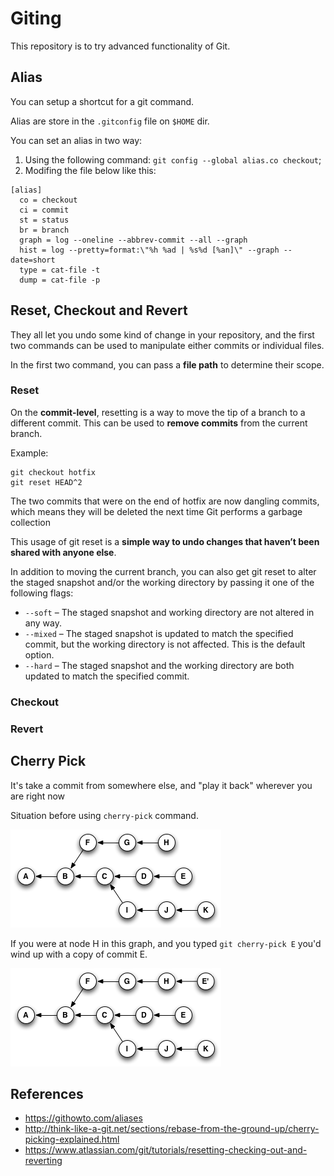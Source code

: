 # Giting

This repository is to try advanced functionality of Git.


## Alias

You can setup a shortcut for a git command.

Alias are store in the `.gitconfig` file on `$HOME` dir.

You can set an alias in two way:

1. Using the following command: `git config --global alias.co checkout`;
2. Modifing the file below like this:

```
[alias]
  co = checkout
  ci = commit
  st = status
  br = branch
  graph = log --oneline --abbrev-commit --all --graph
  hist = log --pretty=format:\"%h %ad | %s%d [%an]\" --graph --date=short
  type = cat-file -t
  dump = cat-file -p
```

## Reset, Checkout and Revert

They all let you undo some kind of change in your repository, and the first two commands can be used to manipulate either commits or individual files.

In the first two command, you can pass a **file path** to determine their scope.

### Reset

On the **commit-level**, resetting is a way to move the tip of a branch to a different commit. This can be used to **remove commits** from the current branch.

Example:

    git checkout hotfix
    git reset HEAD^2

The two commits that were on the end of hotfix are now dangling commits, which means they will be deleted the next time Git performs a garbage collection

This usage of git reset is a **simple way to undo changes that haven’t been shared with anyone else**.

In addition to moving the current branch, you can also get git reset to alter the staged snapshot and/or the working directory by passing it one of the following flags:

- `--soft` – The staged snapshot and working directory are not altered in any way.
- `--mixed` – The staged snapshot is updated to match the specified commit, but the working directory is not affected. This is the default option.
- `--hard` – The staged snapshot and the working directory are both updated to match the specified commit.

### Checkout






### Revert



## Cherry Pick

It's take a commit from somewhere else, and "play it back" wherever you are right now

Situation before using `cherry-pick` command.

![](./images/git-cherry-pick-reachability-example.png)

If you were at node H in this graph, and you typed `git cherry-pick E` you'd wind up with a copy of commit E.

![](./images/git-cherry-pick-reachability-example-2.png)


## References

- https://githowto.com/aliases
- http://think-like-a-git.net/sections/rebase-from-the-ground-up/cherry-picking-explained.html
- https://www.atlassian.com/git/tutorials/resetting-checking-out-and-reverting

